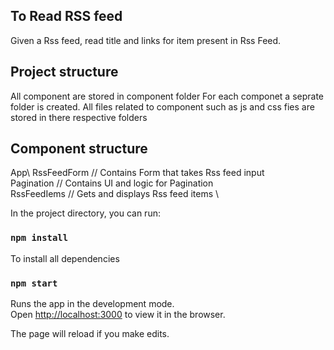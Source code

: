 ## To Read RSS feed 
Given a Rss feed, read title and links for item present in Rss Feed.

## Project structure
All component are stored in component folder
For each componet a seprate folder is created.
All files related to component such as js and css fies are stored in there respective folders

## Component structure
App\ 
 RssFeedForm    // Contains Form that takes Rss feed input \
  Pagination     // Contains UI and logic for Pagination \
   RssFeedIems    // Gets and displays Rss feed items \


In the project directory, you can run:

### `npm install`
To install all dependencies

### `npm start`

Runs the app in the development mode.<br />
Open [http://localhost:3000](http://localhost:3000) to view it in the browser.

The page will reload if you make edits.<br />
